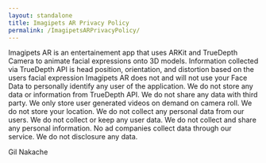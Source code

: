 ```yaml
---
layout: standalone
title: Imagipets AR Privacy Policy
permalink: /ImagipetsARPrivacyPolicy/
---
```


Imagipets AR is an entertainement app that uses ARKit and TrueDepth Camera  to animate facial expressions onto 3D models. 
Information collected via TrueDepth API is head position, orientation, and distortion based on the users facial expression
Imagipets AR does not and will not use your Face Data to personally identify any user of the application.
We do not store any data or information from TrueDepth API.
We do not share any data with third party.
We only store user generated videos on demand on camera roll.
We do not store your location.
We do not collect any personal data from our users.
We do not collect or keep any user data.
We do not collect and share any personal information.
No ad companies collect data through our service.
We do not disclosure any data.

Gil Nakache
